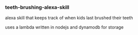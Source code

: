### teeth-brushing-alexa-skill

alexa skill that keeps track of when kids last brushed their teeth

uses a lambda written in nodejs and dynamodb for storage  
